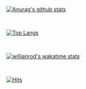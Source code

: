 <!-- @format -->

[![Anurag's github stats](https://github-readme-stats.vercel.app/api?username=pm1100tm&show_icons=true&theme=dracula)](https://github.com/anuraghazra/github-readme-stats)

<br>

[![Top Langs](https://github-readme-stats.vercel.app/api/top-langs/?username=pm1100tm)](https://github.com/anuraghazra/github-readme-stats)

<br>

[![willianrod's wakatime stats](https://github-readme-stats.vercel.app/api/wakatime?username=pm1100tm)](https://github.com/anuraghazra/github-readme-stats)

<br>

[![Hits](https://hits.seeyoufarm.com/api/count/incr/badge.svg?url=https%3A%2F%2Fgithub.com%2Fgjbae1212%2Fhit-counter)](https://hits.seeyoufarm.com)
